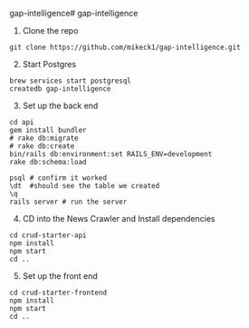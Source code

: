gap-intelligence# gap-intelligence

1. Clone the repo


```
git clone https://github.com/mikeck1/gap-intelligence.git
```
2. Start Postgres
```
brew services start postgresql
createdb gap-intelligence
```
3. Set up the back end
```
cd api
gem install bundler
# rake db:migrate
# rake db:create
bin/rails db:environment:set RAILS_ENV=development
rake db:schema:load

psql # confirm it worked
\dt  #should see the table we created
\q
rails server # run the server
```
4. CD into the News Crawler and Install dependencies
```
cd crud-starter-api 
npm install
npm start
cd ..
```

5. Set up the front end

```
cd crud-starter-frontend
npm install
npm start
cd ..
```
